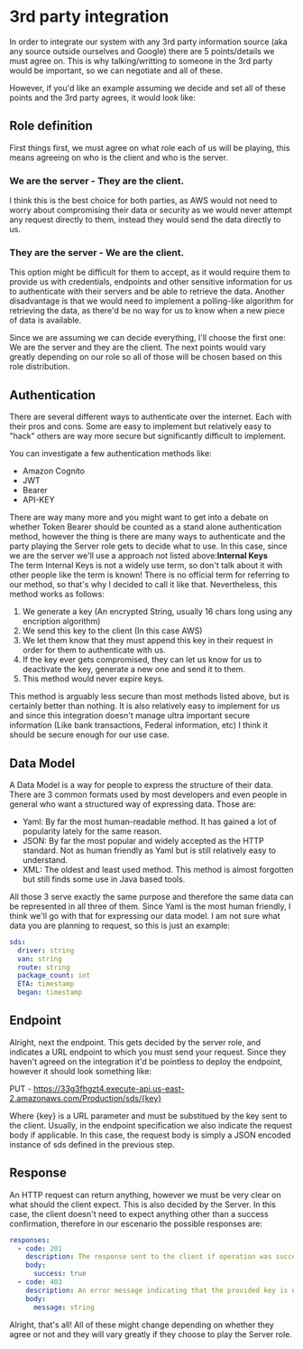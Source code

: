 # 3rd party integration

In order to integrate our system with any 3rd party information source 
(aka any source outside ourselves and Google) there are 5 points/details
we must agree on. This is why talking/writting to someone in the 3rd 
party would be important, so we can negotiate and all of these.

However, if you'd like an example assuming we decide and set all of these points
and the 3rd party agrees, it would look like:


## Role definition
First things first, we must agree on what role each of us will be playing, 
this means agreeing on who is the client and who is the server. 

### We are the server - They are the client.
I think this is the best choice for both parties, as AWS would not need to 
worry about compromising their data or security as we would never attempt
any request directly to them, instead they would send the data directly to us.

### They are the server - We are the client.
This option might be difficult for them to accept, as it would require them
to provide us with credentials, endpoints and other sensitive information 
for us to authenticate with their servers and be able to retrieve the data.
Another disadvantage is that we would need to implement a polling-like 
algorithm for retrieving the data, as there'd be no way for us to know 
when a new piece of data is available. <br>

Since we are assuming we can decide everything, I'll choose the first one:
We are the server and they are the client. The next points would vary greatly 
depending on our role so all of those will be chosen based on this role distribution.

## Authentication

There are several different ways to authenticate over the internet. Each with 
their pros and cons. Some are easy to implement but relatively easy to "hack" 
others are way more secure but significantly difficult to implement.

You can investigate a few authentication methods like:

- Amazon Cognito
- JWT 
- Bearer
- API-KEY

There are way many more and you might want to get into a debate on whether 
Token Bearer should be counted as a stand alone authentication method, 
however the thing is there are many ways to authenticate and the party playing
the Server role gets to decide what to use. In this case, since we are the server 
we'll use a approach not listed above:<strong>Internal Keys</strong><br>
The term Internal Keys is not a widely use term, so don't talk about it with other
people like the term is known! There is no official term for referring to our method,
so that's why I decided to call it like that. Nevertheless, this method works as follows:

1. We generate a key (An encrypted String, usually 16 chars long using any encription algorithm)
2. We send this key to the client (In this case AWS)
3. We let them know that they must append this key in their request in order for them to authenticate with us.
4. If the key ever gets compromised, they can let us know for us to deactivate the key, generate a new one and send it to them.
5. This method would never expire keys.

This method is arguably less secure than most methods listed above, but is certainly better than nothing.
It is also relatively easy to implement for us and since this integration doesn't manage ultra important secure
information (Like bank transactions, Federal information, etc) I think it should be secure enough for our use case.

## Data Model

A Data Model is a way for people to express the structure of their data. There are 3 common formats used by 
most developers and even people in general who want a structured way of expressing data. Those are:

- Yaml: By far the most human-readable method. It has gained a lot of popularity lately for the same reason.
- JSON: By far the most popular and widely accepted as the HTTP standard. Not as human friendly as Yaml but is still relatively easy to understand.
- XML: The oldest and least used method. This method is almost forgotten but still finds some use in Java based tools.

All those 3 serve exactly the same purpose and therefore the same data can be represented in all three of them. 
Since Yaml is the most human friendly, I think we'll go with that for expressing our data model.
I am not sure what data you are planning to request, so this is just an example:

```yaml
sds:
  driver: string
  van: string
  route: string
  package_count: int
  ETA: timestamp
  began: timestamp
```

## Endpoint

Alright, next the endpoint. This gets decided by the server role, and 
indicates a URL endpoint to which you must send your request. Since they haven't agreed 
on the integration it'd be pointless to deploy the endpoint, however 
it should look something like:<br>

PUT - https://33g3fhgzt4.execute-api.us-east-2.amazonaws.com/Production/sds/{key} <br>

Where {key} is a URL parameter and must be substitued by the key sent to the client.
Usually, in the endpoint specification we also indicate the request body if applicable.
In this case, the request body is simply a JSON encoded instance of sds defined in the
previous step.

## Response

An HTTP request can return anything, however we must be very clear on what should
the client expect. This is also decided by the Server. In this case, the client
doesn't need to expect anything other than a success confirmation, therefore
in our escenario the possible responses are: 

```yaml
responses:
  - code: 201
    description: The response sent to the client if operation was successful.
    body: 
      success: true
  - code: 403
    description: An error message indicating that the provided key is not valid.
    body:
      message: string
```

Alright, that's all! All of these might change depending on whether they agree or not 
and they will vary greatly if they choose to play the Server role.
